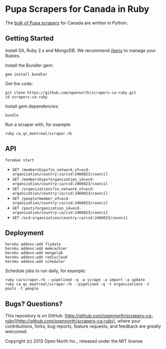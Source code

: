 # Pupa Scrapers for Canada in Ruby

The [bulk of Pupa scrapers](http://github.com/opencivicdata/scrapers-ca) for Canada are written in Python.

## Getting Started

Install Git, Ruby 2.x and MongoDB. We recommend [rbenv](https://github.com/sstephenson/rbenv) to manage your Rubies.

Install the Bundler gem:

    gem install bundler

Get the code:

    git clone https://github.com/opennorth/scrapers-ca-ruby.git
    cd scrapers-ca-ruby

Install gem dependencies:

    bundle

Run a scraper with, for example:

    ruby ca_qc_montreal/scraper.rb

## API

    foreman start

* `GET /memberships?in_network_of=ocd-organization/country:ca/csd:2466023/council`
* `GET /memberships?organization_id=ocd-organization/country:ca/csd:2466023/council`
* `GET /organizations?in_network_of=ocd-organization/country:ca/csd:2466023/council`
* `GET /people?member_of=ocd-organization/country:ca/csd:2466023/council`
* `GET /posts?organization_id=ocd-organization/country:ca/csd:2466023/council`
* `GET /ocd-organization/country:ca/csd:2466023/council`

## Deployment

    heroku addons:add flydata
    heroku addons:add memcachier
    heroku addons:add mongolab
    heroku addons:add rediscloud
    heroku addons:add scheduler

Schedule jobs to run daily, for example:

    ruby ca/scraper.rb --pipelined -q -a scrape -a import -a update
    ruby ca_qc_montreal/scraper.rb --pipelined -q -t organizations -t posts -t people

## Bugs? Questions?

This repository is on GitHub: [http://github.com/opennorth/scrapers-ca-ruby](http://github.com/opennorth/scrapers-ca-ruby), where your contributions, forks, bug reports, feature requests, and feedback are greatly welcomed.

Copyright (c) 2013 Open North Inc., released under the MIT license
